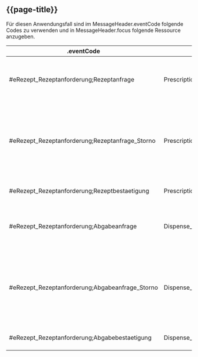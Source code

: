 ## {{page-title}}

Für diesen Anwendungsfall sind im MessageHeader.eventCode folgende Codes zu verwenden und in MessageHeader.focus folgende Ressource anzugeben.

|.eventCode|.focus|Anwendung|
|---|---|---|
|#eRezept_Rezeptanforderung;Rezeptanfrage|Prescription_ServiceRequest|Übermittlung einer Rezeptanfrage an einen Verordnenden Arzt.|
|#eRezept_Rezeptanforderung;Rezeptanfrage_Storno|Prescription_ServiceRequest|Stornierung einer Rezeptanfrage. Kann sowohl vom Anfragenden, wie auch Verordnenden benutzt werden.|
|#eRezept_Rezeptanforderung;Rezeptbestaetigung|Prescription_ServiceRequest|Bestätigung der bearbeiteten Rezeptanfrage.|
|#eRezept_Rezeptanforderung;Abgabeanfrage|Dispense_ServiceRequest|Übermittlung einer Abgabeanfrage an eine dispensierende Apotheke.|
|#eRezept_Rezeptanforderung;Abgabeanfrage_Storno|Dispense_ServiceRequest|Stornierung einer Abgabeanfrage. Kann sowohl vom Anfragenden, wie auch von der Apotheke benutzt werden.|
|#eRezept_Rezeptanforderung;Abgabebestaetigung|Dispense_ServiceRequest|Bestätigung der bearbeiteten Abgabeanfrage.|
